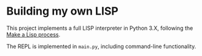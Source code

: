 #  Building my own LISP

This project implements a full LISP interpreter in Python 3.X, following the [Make a Lisp process](https://github.com/kanaka/mal).

The REPL is implemented in `main.py`, including command-line functionality.